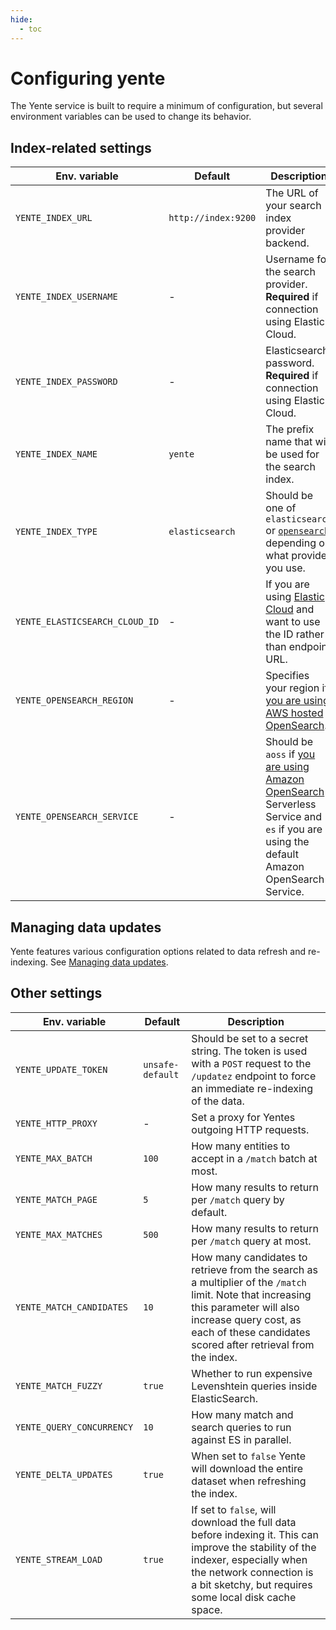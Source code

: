 ```yaml
---
hide:
  - toc
---
```


# Configuring yente

The Yente service is built to require a minimum of configuration, but several environment variables can be used to change its behavior.

## Index-related settings

| Env. variable | Default | Description |
| ------ | ------ | ------ |
| `YENTE_INDEX_URL`   | `http://index:9200`   | The URL of your search index provider backend. |
| `YENTE_INDEX_USERNAME` | - | Username for the search provider. **Required** if connection using Elastic Cloud. |
| `YENTE_INDEX_PASSWORD` | - | Elasticsearch password. **Required** if connection using Elastic Cloud. |
| `YENTE_INDEX_NAME`   | `yente`   | The prefix name that will be used for the search index. |
| `YENTE_INDEX_TYPE` | `elasticsearch` | Should be one of `elasticsearch` or [`opensearch`](opensearch.md), depending on what provider you use. |
| `YENTE_ELASTICSEARCH_CLOUD_ID`   | - | If you are using [Elastic Cloud](https://www.elastic.co/cloud) and want to use the ID rather than endpoint URL. |
| `YENTE_OPENSEARCH_REGION` | - | Specifies your region if [you are using AWS hosted OpenSearch](opensearch.md). |
| `YENTE_OPENSEARCH_SERVICE` | - | Should be `aoss` if [you are using Amazon OpenSearch](opensearch.md) Serverless Service and `es` if you are using the default Amazon OpenSearch Service. |

## Managing data updates

Yente features various configuration options related to data refresh and re-indexing. See [Managing data updates](reindex.md).

## Other settings

| Env. variable | Default | Description |
| ------ | ------ | ------ |
| `YENTE_UPDATE_TOKEN`   | `unsafe-default`   | Should be set to a secret string. The token is used with a `POST` request to the `/updatez` endpoint to force an immediate re-indexing of the data. |
| `YENTE_HTTP_PROXY`| - | Set a proxy for Yentes outgoing HTTP requests. |
| `YENTE_MAX_BATCH` | `100` | How many entities to accept in a `/match` batch at most. |
| `YENTE_MATCH_PAGE` | `5` | How many results to return per `/match` query by default. |
| `YENTE_MAX_MATCHES` | `500` | How many results to return per `/match` query at most. |
| `YENTE_MATCH_CANDIDATES` | `10` | How many candidates to retrieve from the search as a multiplier of the `/match` limit. Note that increasing this parameter will also increase query cost, as each of these candidates scored after retrieval from the index.|
| `YENTE_MATCH_FUZZY` | `true` | Whether to run expensive Levenshtein queries inside ElasticSearch. |
| `YENTE_QUERY_CONCURRENCY` | `10` | How many match and search queries to run against ES in parallel. |
| `YENTE_DELTA_UPDATES` | `true` | When set to `false` Yente will download the entire dataset when refreshing the index. |
| `YENTE_STREAM_LOAD`   | `true`   | If set to `false`, will download the full data before indexing it. This can improve the stability of the indexer, especially when the network connection is a bit sketchy, but requires some local disk cache space.   |
